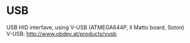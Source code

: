 USB
===

USB HID interfave, using V-USB (ATMEGA644P, Il Matto board, Soton)<br>
V-USB: http://www.obdev.at/products/vusb
